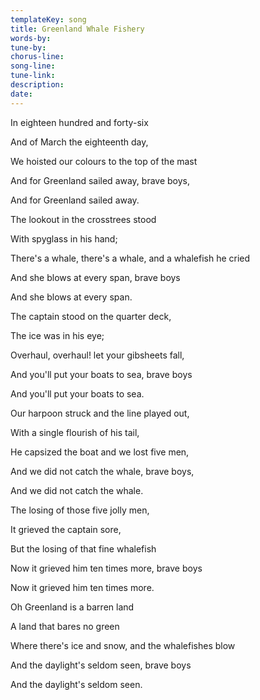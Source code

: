 ```yaml
---
templateKey: song
title: Greenland Whale Fishery  
words-by:
tune-by:
chorus-line:
song-line:
tune-link:
description:
date:
---
```

In eighteen hundred and forty-six

And of March the eighteenth day,

We hoisted our colours to the top of the mast

And for Greenland sailed away, brave boys,

And for Greenland sailed away.

The lookout in the crosstrees stood

With spyglass in his hand;

There\'s a whale, there\'s a whale, and a whalefish he cried

And she blows at every span, brave boys

And she blows at every span.

The captain stood on the quarter deck,

The ice was in his eye;

Overhaul, overhaul! let your gibsheets fall,

And you\'ll put your boats to sea, brave boys

And you\'ll put your boats to sea.

Our harpoon struck and the line played out,

With a single flourish of his tail,

He capsized the boat and we lost five men,

And we did not catch the whale, brave boys,

And we did not catch the whale.

The losing of those five jolly men,

It grieved the captain sore,

But the losing of that fine whalefish

Now it grieved him ten times more, brave boys

Now it grieved him ten times more.

Oh Greenland is a barren land

A land that bares no green

Where there\'s ice and snow, and the whalefishes blow

And the daylight\'s seldom seen, brave boys

And the daylight\'s seldom seen.
